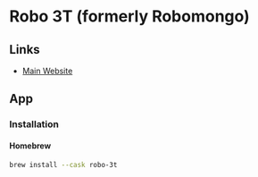 # Robo 3T (formerly Robomongo)

## Links

- [Main Website](https://robomongo.org)

## App

### Installation

#### Homebrew

```sh
brew install --cask robo-3t
```
